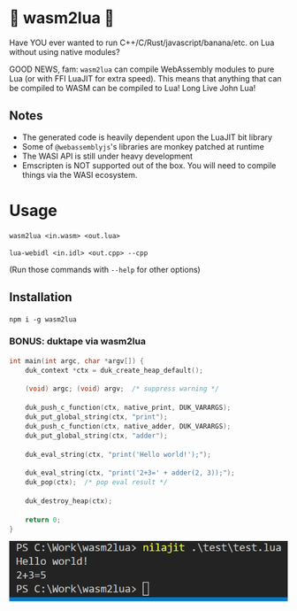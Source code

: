 # 🎉 wasm2lua 🎊

Have YOU ever wanted to run C++/C/Rust/javascript/banana/etc. on Lua without using native modules?

GOOD NEWS, fam: `wasm2lua` can compile WebAssembly modules to pure Lua (or with FFI LuaJIT for extra speed). This means that anything that can be compiled to WASM can be compiled to Lua! Long Live John Lua!

## Notes

 - The generated code is heavily dependent upon the LuaJIT bit library
 - Some of `@webassemblyjs`'s libraries are monkey patched at runtime
 - The WASI API is still under heavy development
 - Emscripten is NOT supported out of the box. You will need to compile things via the WASI ecosystem.

# Usage

`wasm2lua <in.wasm> <out.lua>`

`lua-webidl <in.idl> <out.cpp> --cpp`

(Run those commands with `--help` for other options)

## Installation

`npm i -g wasm2lua`

### BONUS: duktape via wasm2lua

```c
int main(int argc, char *argv[]) {
	duk_context *ctx = duk_create_heap_default();

	(void) argc; (void) argv;  /* suppress warning */

	duk_push_c_function(ctx, native_print, DUK_VARARGS);
	duk_put_global_string(ctx, "print");
	duk_push_c_function(ctx, native_adder, DUK_VARARGS);
	duk_put_global_string(ctx, "adder");

	duk_eval_string(ctx, "print('Hello world!');");

	duk_eval_string(ctx, "print('2+3=' + adder(2, 3));");
	duk_pop(ctx);  /* pop eval result */

	duk_destroy_heap(ctx);

	return 0;
}

```

![duktape demo](resources/img/duktape.png)
